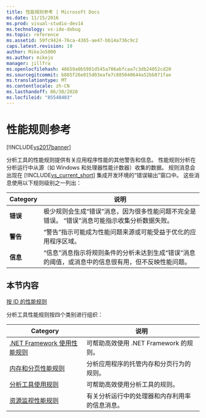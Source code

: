 ```yaml
---
title: 性能规则参考 | Microsoft Docs
ms.date: 11/15/2016
ms.prod: visual-studio-dev14
ms.technology: vs-ide-debug
ms.topic: reference
ms.assetid: 59fc9424-76ca-4365-ae47-bb14a736c9c2
caps.latest.revision: 19
author: MikeJo5000
ms.author: mikejo
manager: jillfra
ms.openlocfilehash: 48659a0b5981d545a706abfcaa7c3db24052cd20
ms.sourcegitcommit: b885f26e015d03eafe7c885040644a52bb071fae
ms.translationtype: MT
ms.contentlocale: zh-CN
ms.lasthandoff: 06/30/2020
ms.locfileid: "85548403"
---
```

# <a name="performance-rules-reference"></a>性能规则参考
[!INCLUDE[vs2017banner](../includes/vs2017banner.md)]

分析工具的性能规则提供有关应用程序性能的其他警告和信息。 性能规则分析在分析运行中从源（如 Windows 和处理器性能计数器）收集的数据。 规则消息会出现在 [!INCLUDE[vs_current_short](../includes/vs-current-short-md.md)] 集成开发环境的“错误输出”窗口中。 这些消息使用以下规则级别之一列出：  
  
|Category|说明|  
|-|-|  
|**错误**|极少规则会生成“错误”消息，因为很多性能问题不完全是错误。 “错误”消息可能指示收集分析数据失败。|  
|**警告**|“警告”指示可能成为性能问题来源或可能受益于优化的应用程序区域。|  
|**信息**|“信息”消息指示将规则条件的分析未达到生成“错误”消息的阈值，或消息中的信息很有用，但不反映性能问题。|  
  
## <a name="in-this-section"></a>本节内容  
 [按 ID 的性能规则](../profiling/performance-rules-by-id.md)  
  
 分析工具性能规则按四个类别进行组织：  
  
|Category|说明|  
|-|-|  
|[.NET Framework 使用性能规则](../profiling/dotnet-framework-usage-performance-rules.md)|可帮助高效使用 .NET Framework 的规则。|  
|[内存和分页性能规则](../profiling/memory-and-paging-performance-rules.md)|分析应用程序的托管内存和分页行为的规则。|  
|[分析工具使用规则](../profiling/profiling-tools-usage-rules.md)|可帮助高效使用分析工具的规则。|  
|[资源监视性能规则](../profiling/resource-monitoring-performance-rules.md)|有关分析运行中的处理器和内存利用率的信息消息。|
